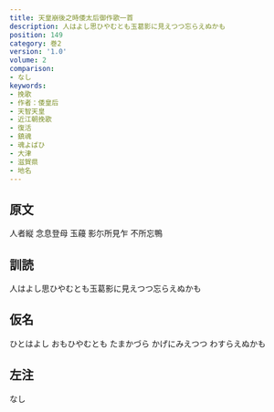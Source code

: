 ```yaml
---
title: 天皇崩後之時倭太后御作歌一首
description: 人はよし思ひやむとも玉葛影に見えつつ忘らえぬかも
position: 149
category: 巻2
version: '1.0'
volume: 2
comparison:
- なし
keywords:
- 挽歌
- 作者：倭皇后
- 天智天皇
- 近江朝挽歌
- 復活
- 鎮魂
- 魂よばひ
- 大津
- 滋賀県
- 地名
---
```


## 原文

人者縦 念息登母 玉蘰 影尓所見乍 不所忘鴨

## 訓読

人はよし思ひやむとも玉葛影に見えつつ忘らえぬかも

## 仮名

ひとはよし おもひやむとも たまかづら かげにみえつつ わすらえぬかも

## 左注

なし
